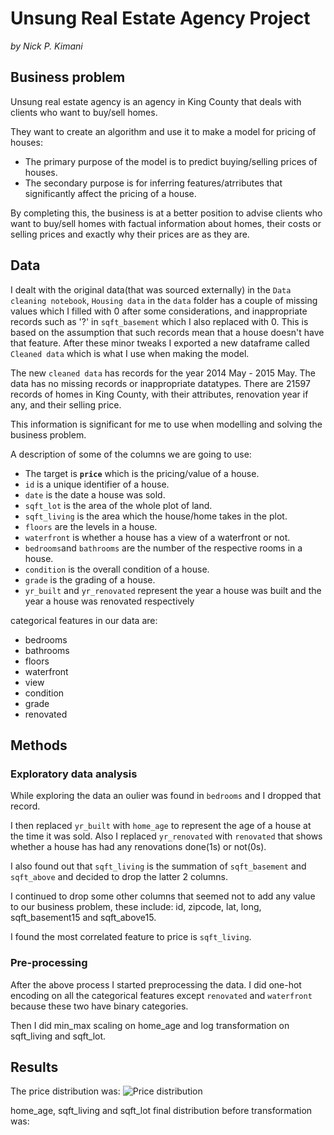 # Unsung Real Estate Agency Project
_by Nick P. Kimani_

## Business problem
Unsung real estate agency is an agency in King County that deals with clients who want to buy/sell homes.

They want to create an algorithm and use it to make a model for pricing of houses:
- The primary purpose of the model is to predict buying/selling prices of houses.
- The secondary purpose is for inferring features/atrributes that significantly affect the pricing of a house. 

By completing this, the business is at a better position to advise clients who want to buy/sell homes with factual information about homes, their costs or selling prices and exactly why their prices are as they are.

## Data 
I dealt with the original data(that was sourced externally) in the `Data cleaning notebook`, `Housing data` in the `data` folder has a couple of missing values which I filled with 0 after some considerations, and inappropriate records such as '?' in `sqft_basement` which I also replaced with 0. This is based on the assumption that such records mean that a house doesn't have that feature. After these minor tweaks I exported a new dataframe called `Cleaned data` which is what I use when making the model.

The new `cleaned data` has records for the year 2014 May - 2015 May. The data has no missing records or inappropriate datatypes. There are 21597 records of homes in King County, with their attributes, renovation year if any, and their selling price. 

This information is significant for me to use when modelling and solving the business problem.

A description of some of the columns we are going to use:

- The target is __`price`__ which is the pricing/value of a house.
- `id` is a unique identifier of a house.
- `date` is the date a house was sold.
- `sqft_lot` is the area of the whole plot of land.
- `sqft_living` is the area which the house/home takes in the plot.
- `floors` are the levels in a house.
- `waterfront` is whether a house has a view of a waterfront or not.
- `bedrooms`and `bathrooms` are the number of the respective rooms in a house.
- `condition` is the overall condition of a house.
- `grade` is the grading of a house.
- `yr_built` and `yr_renovated` represent the year a house was built and the year a house was renovated respectively

categorical features in our data are:

- bedrooms
- bathrooms
- floors
- waterfront
- view
- condition
- grade
- renovated

## Methods
### Exploratory data analysis
While exploring the data an oulier was found in `bedrooms` and I dropped that record. 

I then replaced `yr_built` with `home_age` to represent the age of a house at the time it was sold. Also I replaced `yr_renovated` with `renovated` that shows whether a house has had any renovations done(1s) or not(0s).

I also found out that `sqft_living` is the summation of `sqft_basement` and `sqft_above` and decided to drop the latter 2 columns.

I continued to drop some other columns that seemed not to add any value to our business problem, these include: id, zipcode, lat, long, sqft_basement15 and sqft_above15.

I found the most correlated feature to price is `sqft_living`.

### Pre-processing
After the above process I started preprocessing the data. I did one-hot encoding on all the categorical features except `renovated` and `waterfront` because these two have binary categories.

Then I did min_max scaling on home_age and log transformation on sqft_living and sqft_lot.

## Results
The price distribution was: ![Price distribution](https://user-images.githubusercontent.com/104377216/177053873-f2ba0491-5226-4c6a-bdd0-852bb96f2e4b.jpg)

home_age, sqft_living and sqft_lot final distribution before transformation was: 
